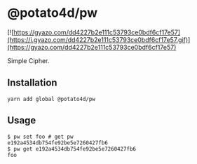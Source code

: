 # @potato4d/pw

[![https://gyazo.com/dd4227b2e111c53793ce0bdf6cf17e57](https://i.gyazo.com/dd4227b2e111c53793ce0bdf6cf17e57.gif)](https://gyazo.com/dd4227b2e111c53793ce0bdf6cf17e57)

Simple Cipher.

## Installation

```
yarn add global @potato4d/pw
```

## Usage

```
$ pw set foo # get pw
e192a4534db754fe92be5e7260427fb6
$ pw get e192a4534db754fe92be5e7260427fb6
foo
```
